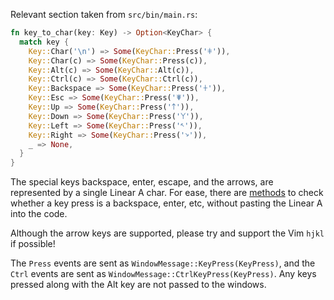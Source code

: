 Relevant section taken from `src/bin/main.rs`:

```rust
fn key_to_char(key: Key) -> Option<KeyChar> {
  match key {
    Key::Char('\n') => Some(KeyChar::Press('𐘂')),
    Key::Char(c) => Some(KeyChar::Press(c)),
    Key::Alt(c) => Some(KeyChar::Alt(c)),
    Key::Ctrl(c) => Some(KeyChar::Ctrl(c)),
    Key::Backspace => Some(KeyChar::Press('𐘁')),
    Key::Esc => Some(KeyChar::Press('𐘃')),
    Key::Up => Some(KeyChar::Press('𐙘')),
    Key::Down => Some(KeyChar::Press('𐘞')),
    Key::Left => Some(KeyChar::Press('𐙣')),
    Key::Right => Some(KeyChar::Press('𐙥')),
    _ => None,
  }
}
```

The special keys backspace, enter, escape, and the arrows, are represented by a single Linear A char. For ease, there are [methods](https://docs.rs/ming-wm-lib/latest/ming_wm_lib/messages/struct.KeyPress.html) to check whether a key press is a backspace, enter, etc, without pasting the Linear A into the code.

Although the arrow keys are supported, please try and support the Vim `hjkl` if possible!

The `Press` events are sent as `WindowMessage::KeyPress(KeyPress)`, and the `Ctrl` events are sent as `WindowMessage::CtrlKeyPress(KeyPress)`. Any keys pressed along with the Alt key are not passed to the windows.

